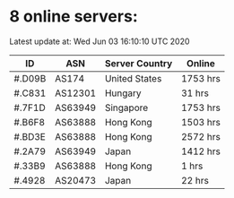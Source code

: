 # 8 online servers:

Latest update at: Wed Jun 03 16:10:10 UTC 2020

| ID | ASN | Server Country | Online |
| -- | --- | -------------- | ------ |
| #.D09B | AS174 | United States | 1753 hrs |
| #.C831 | AS12301 | Hungary | 31 hrs |
| #.7F1D | AS63949 | Singapore | 1753 hrs |
| #.B6F8 | AS63888 | Hong Kong | 1503 hrs |
| #.BD3E | AS63888 | Hong Kong | 2572 hrs |
| #.2A79 | AS63949 | Japan | 1412 hrs |
| #.33B9 | AS63888 | Hong Kong | 1 hrs |
| #.4928 | AS20473 | Japan | 22 hrs |


